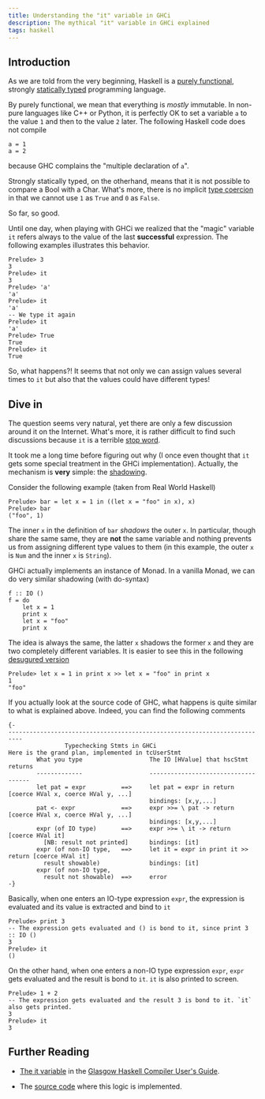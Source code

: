 ```yaml
---
title: Understanding the "it" variable in GHCi
description: The mythical "it" variable in GHCi explained
tags: haskell
---
```


## Introduction

As we are told from the very beginning, Haskell is a [purely functional](https://en.wikipedia.org/wiki/Purely_functional_programming),
strongly [statically typed](https://en.wikipedia.org/wiki/Static_typing) programming language.

By purely functional, we mean that everything is *mostly* immutable.
In non-pure languages like C++ or Python, it is perfectly OK to set a variable `a`
to the value `1` and then to the value `2` later.
The following Haskell code does not compile

~~~~~{.haskell}
a = 1
a = 2
~~~~~

because GHC complains the "multiple declaration of `a`".

Strongly statically typed, on the otherhand,
means that it is not possible to compare a Bool with a Char.
What's more, there is no implicit [type coercion](https://en.wikipedia.org/wiki/Type_conversion)
in that we cannot use `1` as `True` and `0` as `False`.

So far, so good.

Until one day, when playing with GHCi we realized that the "magic" variable `it` refers
always to the value of the last **successful** expression.
The following examples illustrates this behavior.

~~~~~{.haskell}
Prelude> 3
3
Prelude> it
3
Prelude> 'a'
'a'
Prelude> it
'a'
-- We type it again
Prelude> it
'a'
Prelude> True
True
Prelude> it
True
~~~~~

So, what happens?!
It seems that not only we can assign values several times to `it`
but also that the values could have different types!

## Dive in

The question seems very natural, yet there are only a few discussion around it on the Internet.
What's more, it is rather difficult to find such discussions because
`it` is a terrible [stop word](https://en.wikipedia.org/wiki/Stop_words).

It took me a long time before figuring out why
(I once even thought that `it` gets some special treatment in the GHCi implementation).
Actually, the mechanism is **very** simple: the [shadowing](http://book.realworldhaskell.org/read/defining-types-streamlining-functions.html).

Consider the following example (taken from Real World Haskell)

~~~~~{.haskell}
Prelude> bar = let x = 1 in ((let x = "foo" in x), x)
Prelude> bar
("foo", 1)
~~~~~

The inner `x` in the definition of `bar` *shadows* the outer `x`.
In particular, though share the same same, they are **not** the same variable
and nothing prevents us from assigning different type values to them
(in this example, the outer `x` is `Num` and the inner `x` is `String`).

GHCi actually implements an instance of Monad.
In a vanilla Monad, we can do very similar shadowing (with do-syntax)

~~~~~{.haskell}
f :: IO ()
f = do
    let x = 1
    print x
    let x = "foo"
    print x
~~~~~

The idea is always the same, the latter `x` shadows the former `x`
and they are two completely different variables.
It is easier to see this in the following [desugured version](https://en.wikibooks.org/wiki/Haskell/Syntactic_sugar#Do_notation)

~~~~~{.haskell}
Prelude> let x = 1 in print x >> let x = "foo" in print x
1
"foo"
~~~~~

If you actually look at the source code of GHC, what happens is quite similar to what is explained above.
Indeed, you can find the following comments

```
{-
--------------------------------------------------------------------------
                Typechecking Stmts in GHCi
Here is the grand plan, implemented in tcUserStmt
        What you type                   The IO [HValue] that hscStmt returns
        -------------                   ------------------------------------
        let pat = expr          ==>     let pat = expr in return [coerce HVal x, coerce HVal y, ...]
                                        bindings: [x,y,...]
        pat <- expr             ==>     expr >>= \ pat -> return [coerce HVal x, coerce HVal y, ...]
                                        bindings: [x,y,...]
        expr (of IO type)       ==>     expr >>= \ it -> return [coerce HVal it]
          [NB: result not printed]      bindings: [it]
        expr (of non-IO type,   ==>     let it = expr in print it >> return [coerce HVal it]
          result showable)              bindings: [it]
        expr (of non-IO type,
          result not showable)  ==>     error
-}
```

Basically, when one enters an IO-type expression `expr`, the expression is evaluated
and its value is extracted and bind to `it`

~~~~~{.haskell}
Prelude> print 3
-- The expression gets evaluated and () is bond to it, since print 3 :: IO ()
3
Prelude> it
()
~~~~~

On the other hand, when one enters a non-IO type expression `expr`, 
`expr` gets evaluated and the result is bond to `it`. `it` is also printed to screen.

~~~~~{.haskell}
Prelude> 1 + 2
-- The expression gets evaluated and the result 3 is bond to it. `it` also gets printed.
3
Prelude> it
3
~~~~~

## Further Reading

- [The it variable](https://downloads.haskell.org/~ghc/latest/docs/html/users_guide/ghci.html#the-it-variable) in the [Glasgow Haskell Compiler User's Guide](https://downloads.haskell.org/~ghc/latest/docs/html/users_guide/index.html).

- The [source code](https://github.com/ghc/ghc/blob/master/compiler/typecheck/TcRnDriver.hs) where this logic is implemented.

